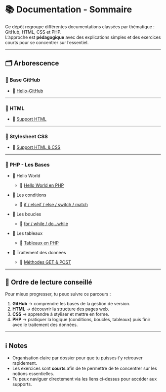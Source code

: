 # 📚 Documentation - Sommaire

Ce dépôt regroupe différentes documentations classées par thématique : GitHub, HTML, CSS et PHP.  
L’approche est **pédagogique** avec des explications simples et des exercices courts pour se concentrer sur l’essentiel.

---

<div id="sommaire"></div>

## 🗂️ Arborescence

### 📂 Base GitHub

- 📄 [Hello-GitHub](./Base-GitHub/Hello-GitHub.md)

---

### 📂 HTML

- 📄 [Support HTML](./HTML/Support-HTML.md)

---

### 📂 Stylesheet CSS

- 📄 [Support HTML & CSS](./Stylsheet-CSS/Support-HTML-CSS.md)

---

### 📂 PHP - Les Bases

- 📂 Hello World  
  - 📄 [Hello World en PHP](./PHP-Les-Bases/Hello-World/Hello-World.md)

- 📂 Les conditions  
  - 📄 [if / elseif / else / switch / match](./PHP-Les-Bases/Les-conditions-if-elseif-else-switch-match/php-les-conditions.md)

- 📂 Les boucles  
  - 📄 [for / while / do...while](./PHP-Les-Bases/Les-boucles-for-while-do/les-boucles-php.md)

- 📂 Les tableaux  
  - 📄 [Tableaux en PHP](./PHP-Les-Bases/les-tableaux-array/les-tableaux-php.md)

- 📂 Traitement des données  
  - 📄 [Méthodes GET & POST](./PHP-Les-Bases/Traitement-des-données-_GET-_POST/php-_GET-_POST.md)

---

## 🧭 Ordre de lecture conseillé

Pour mieux progresser, tu peux suivre ce parcours :  

1. **GitHub** → comprendre les bases de la gestion de version.  
2. **HTML** → découvrir la structure des pages web.  
3. **CSS** → apprendre à styliser et mettre en forme.  
4. **PHP** → pratiquer la logique (conditions, boucles, tableaux) puis finir avec le traitement des données.  

---

## ℹ️ Notes

- Organisation claire par dossier pour que tu puisses t’y retrouver rapidement.  
- Les exercices sont **courts** afin de te permettre de te concentrer sur les notions essentielles.  
- Tu peux naviguer directement via les liens ci-dessus pour accéder aux supports.  
